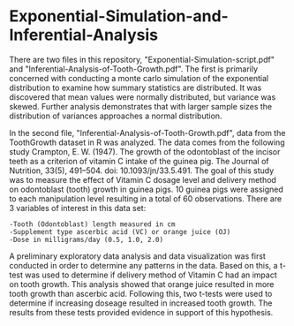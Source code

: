 # Exponential-Simulation-and-Inferential-Analysis

There are two files in this repository, "Exponential-Simulation-script.pdf" and "Inferential-Analysis-of-Tooth-Growth.pdf". 
The first is primarily concerned with conducting a monte carlo simulation of the exponential distribution to examine how summary statistics 
are distributed. It was discovered that mean values were normally distributed, but variance was skewed. Further analysis demonstrates that 
with larger sample sizes the distribution of variances approaches a normal distribution.

In the second file, "Inferential-Analysis-of-Tooth-Growth.pdf", data from the ToothGrowth dataset in R was analyzed. The data comes from the 
following study Crampton, E. W. (1947). The growth of the odontoblast of the incisor teeth as a criterion of vitamin C intake of the guinea pig. The Journal of Nutrition, 33(5), 491–504. doi: 10.1093/jn/33.5.491.
The goal of this study was to measure the effect of Vitamin C dosage level and delivery method on odontoblast (tooth) growth in guinea pigs. 10 
guinea pigs were assigned to each manipulation level resulting in a total of 60 observations. 
There are 3 variables of interest in this data set:

    -Tooth (Odontoblast) length measured in cm 
    -Supplement type ascerbic acid (VC) or orange juice (OJ)  
    -Dose in milligrams/day (0.5, 1.0, 2.0)

A preliminary exploratory data analysis and data visualization was first conducted in order to determine any patterns in the data. Based on this,
a t-test was used to determine if delivery method of Vitamin C had an impact on tooth growth. This analysis showed that orange juice resulted in more
tooth growth than ascerbic acid. Following this, two t-tests were used to determine if increasing doseage resulted in increased tooth growth. The 
results from these tests provided evidence in support of this hypothesis.
